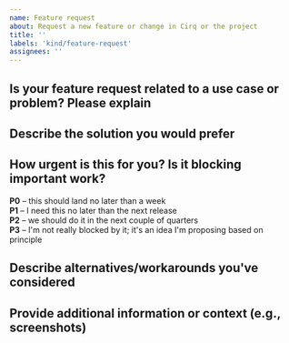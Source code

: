 ```yaml
---
name: Feature request
about: Request a new feature or change in Cirq or the project
title: ''
labels: 'kind/feature-request'
assignees: ''
---
```

## Is your feature request related to a use case or problem? Please explain

## Describe the solution you would prefer

## How urgent is this for you? Is it blocking important work?

<!-- Please choose one of the following options and remove the others -->
**P0** – this should land no later than a week<br>
**P1** – I need this no later than the next release<br>
**P2** – we should do it in the next couple of quarters<br>
**P3** – I'm not really blocked by it; it's an idea I'm proposing based on principle

<!-- Optional; feel free to remove the next section if it's not relevant. -->
## Describe alternatives/workarounds you've considered

<!-- Optional; feel free to remove the next section if it's not relevant. -->
## Provide additional information or context (e.g., screenshots)
